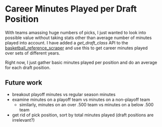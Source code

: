 # Career Minutes Played per Draft Position

With teams amassing huge numbers of picks, I just wanted to look into possible value without taking stats other than average number of minutes played into account. I have added a *get_draft_class* API to the [basketball_reference_scraper](https://github.com/vishaalagartha/basketball_reference_scraper) and use this to get career minutes played over sets of different years.

Right now, I just gather basic minutes played per position and do an average for each draft position.

## Future work

- breakout playoff minutes vs regular season minutes
- examine minutes on a playoff team vs minutes on a non-playoff team
  - similarly, minutes on an over .500 team vs minutes on a below .500 team
- get rid of pick position, sort by total minutes played (draft positions are irrelevant?)
